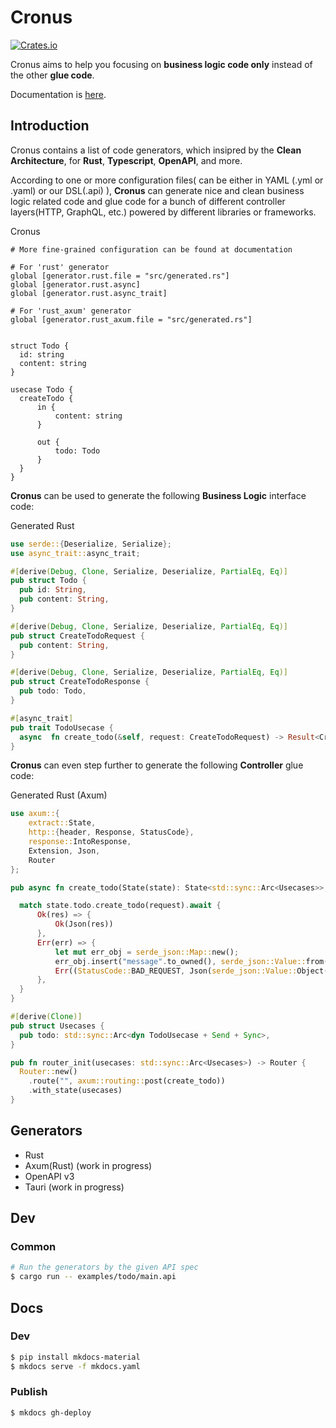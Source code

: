 # Cronus

[![Crates.io](https://img.shields.io/crates/v/cronus_cli)](https://crates.io/crates/cronus_cli)

Cronus aims to help you focusing on **business logic code only** instead of the other **glue code**.



Documentation is [here](https://theogonic.github.io/cronus).

## Introduction
Cronus contains a list of code generators, which insipred by the **Clean Architecture**, for **Rust**, **Typescript**, **OpenAPI**, and more.

According to one or more configuration files( can be either in YAML (.yml or .yaml) or our DSL(.api) ),  **Cronus** can generate nice and clean business logic related code and glue code for a bunch of different controller layers(HTTP, GraphQL, etc.) powered by different libraries or frameworks.


Cronus
```
# More fine-grained configuration can be found at documentation

# For 'rust' generator
global [generator.rust.file = "src/generated.rs"]
global [generator.rust.async]
global [generator.rust.async_trait]

# For 'rust_axum' generator
global [generator.rust_axum.file = "src/generated.rs"]


struct Todo {
  id: string
  content: string
}

usecase Todo {
  createTodo {
      in {
          content: string
      }

      out {
          todo: Todo
      }
  }
}
```

**Cronus** can be used to generate the following **Business Logic** interface code:


Generated Rust
```rust
use serde::{Deserialize, Serialize};
use async_trait::async_trait;

#[derive(Debug, Clone, Serialize, Deserialize, PartialEq, Eq)]
pub struct Todo {
  pub id: String,
  pub content: String,
}

#[derive(Debug, Clone, Serialize, Deserialize, PartialEq, Eq)]
pub struct CreateTodoRequest {
  pub content: String,
}

#[derive(Debug, Clone, Serialize, Deserialize, PartialEq, Eq)]
pub struct CreateTodoResponse {
  pub todo: Todo,
}

#[async_trait]
pub trait TodoUsecase {
  async  fn create_todo(&self, request: CreateTodoRequest) -> Result<CreateTodoResponse, Box<dyn std::error::Error>>;
}
```

**Cronus** can even step further to generate the following **Controller** glue code:

Generated Rust (Axum)
```rust
use axum::{
    extract::State,
    http::{header, Response, StatusCode},
    response::IntoResponse,
    Extension, Json,
    Router
};

pub async fn create_todo(State(state): State<std::sync::Arc<Usecases>>, Json(request): Json<CreateTodoRequest>) -> Result<impl IntoResponse, (StatusCode, Json<serde_json::Value>)> {

  match state.todo.create_todo(request).await {
      Ok(res) => {
          Ok(Json(res))
      },
      Err(err) => {
          let mut err_obj = serde_json::Map::new();
          err_obj.insert("message".to_owned(), serde_json::Value::from(err.to_string()));
          Err((StatusCode::BAD_REQUEST, Json(serde_json::Value::Object(err_obj))))
      },
  }
}

#[derive(Clone)]
pub struct Usecases {
  pub todo: std::sync::Arc<dyn TodoUsecase + Send + Sync>,
}

pub fn router_init(usecases: std::sync::Arc<Usecases>) -> Router {
  Router::new()
    .route("", axum::routing::post(create_todo))
    .with_state(usecases)
}
```

## Generators
- Rust
- Axum(Rust) (work in progress)
- OpenAPI v3
- Tauri (work in progress)

## Dev

### Common

```bash
# Run the generators by the given API spec
$ cargo run -- examples/todo/main.api
```

## Docs

### Dev
```bash
$ pip install mkdocs-material
$ mkdocs serve -f mkdocs.yaml
```

### Publish
```bash
$ mkdocs gh-deploy
```